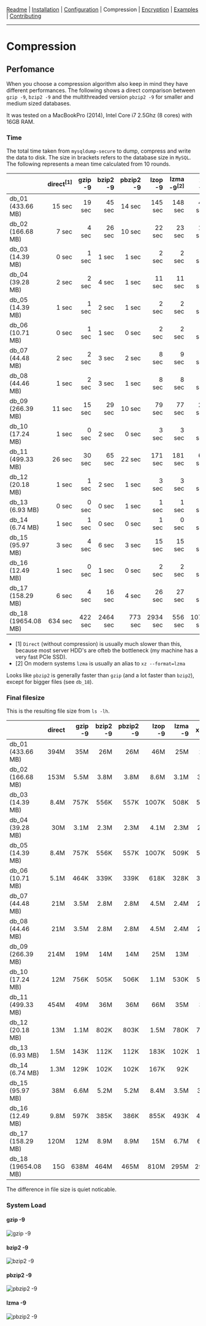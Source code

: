 [Readme](https://github.com/cytopia/mysqldump-secure/blob/master/README.md) |
[Installation](https://github.com/cytopia/mysqldump-secure/blob/master/doc/INSTALL.md) |
[Configuration](https://github.com/cytopia/mysqldump-secure/blob/master/doc/SETUP.md) |
Compression |
[Encryption](https://github.com/cytopia/mysqldump-secure/blob/master/doc/ENCRYPTION.md) |
[Examples](https://github.com/cytopia/mysqldump-secure/blob/master/doc/EXAMPLES.md) |
[Contributing](https://github.com/cytopia/mysqldump-secure/blob/master/CONTRIBUTING.md)

---


# Compression

## Perfomance

When you choose a compression algorithm also keep in mind they have different performances. The following shows a direct comparison between `gzip -9`, `bzip2 -9` and the multithreaded version `pbzip2 -9` for smaller and medium sized databases.

It was tested on a MacBookPro (2014), Intel Core i7 2.5Ghz (8 cores) with 16GB RAM.


### Time

The total time taken from `mysqldump-secure` to dump,  compress and write the data to disk. The size in brackets refers to the database size in `MySQL`. The following represents a mean time calculated from 10 rounds.

|                    | direct<sup>[1]</sup>  | gzip -9 | bzip2 -9 | pbzip2 -9 | lzop -9 | lzma -9<sup>[2]</sup> | xz -9   |
|--------------------|--------:|--------:|---------:|----------:|--------:|-------:|--------:|
| db_01 (433.66 MB)  |  15 sec |  19 sec |  45 sec  |  14 sec   | 145 sec |148 sec |  44 sec |
| db_02 (166.68 MB)  |   7 sec |  4 sec  |  26 sec  |  10 sec   |  22 sec | 23 sec |  11 sec |
| db_03 (14.39 MB)   |   0 sec |  1 sec  |   1 sec  |   1 sec   |   2 sec |  2 sec |   1 sec |
| db_04 (39.28 MB)   |   2 sec |  2 sec  |   4 sec  |   1 sec   |  11 sec | 11 sec |   5 sec |
| db_05 (14.39 MB)   |   1 sec |  1 sec  |   2 sec  |   1 sec   |   2 sec |  2 sec |   1 sec |
| db_06 (10.71 MB)   |   0 sec |  1 sec  |   1 sec  |   0 sec   |   2 sec |  2 sec |   1 sec |
| db_07 (44.48 MB)   |   2 sec |  2 sec  |   3 sec  |   2 sec   |   8 sec |  9 sec |   5 sec |
| db_08 (44.46 MB)   |   1 sec |  2 sec  |   3 sec  |   1 sec   |   8 sec |  8 sec |   5 sec |
| db_09 (266.39 MB)  |  11 sec |  15 sec |  29 sec  |  10 sec   |  79 sec | 77 sec |  23 sec |
| db_10 (17.24 MB)   |   1 sec |  0 sec  |   2 sec  |   0 sec   |   3 sec |  3 sec |   2 sec |
| db_11 (499.33 MB)  |  26 sec |  30 sec |  65 sec  |  22 sec   | 171 sec |181 sec |  69 sec |
| db_12 (20.18 MB)   |   1 sec |  1 sec  |   2 sec  |   1 sec   |   3 sec |  3 sec |   2 sec |
| db_13 (6.93 MB)    |   0 sec |  0 sec  |   0 sec  |   1 sec   |   1 sec |  1 sec |   1 sec |
| db_14 (6.74 MB)    |   1 sec |  1 sec  |   0 sec  |   0 sec   |   1 sec |  0 sec |   1 sec |
| db_15 (95.97 MB)   |   3 sec |  4 sec  |   6 sec  |   3 sec   |  15 sec | 15 sec |   8 sec |
| db_16 (12.49 MB)   |   1 sec |  0 sec  |   1 sec  |   0 sec   |   2 sec |  2 sec |   1 sec |
| db_17 (158.29 MB)  |   6 sec | 4 sec   |  16 sec  |   4 sec   |  26 sec | 27 sec |   9 sec |
| db_18 (19654.08 MB)| 634 sec | 422 sec |2464 sec  | 773 sec   |2934 sec |556 sec |1078 sec |


* [1] `Direct` (without compression) is usually much slower than this, because most server HDD's are ofteb the bottleneck (my machine has a very fast PCIe SSD).
* [2] On modern systems `lzma` is usually an alias to `xz --format=lzma`


Looks like `pbzip2` is generally faster than `gzip` (and a lot faster than `bzip2`), except for bigger files (see `db_18`).


### Final filesize

This is the resulting file size from `ls -lh`.

|                    | direct | gzip -9 | bzip2 -9 | pbzip2 -9 | lzop -9 | lzma -9 | xz -9 |
|--------------------|-------:|--------:|---------:|----------:|--------:|--------:|------:|
| db_01 (433.66 MB)  | 394M   |   35M   |  26M     |  26M      |   46M   |   25M   |  25M  |
| db_02 (166.68 MB)  | 153M   |  5.5M   | 3.8M     | 3.8M      |  8.6M   |  3.1M   | 3.1M  |
| db_03 (14.39 MB)   | 8.4M   |  757K   | 556K     | 557K      | 1007K   |  508K   | 508K  |
| db_04 (39.28 MB)   |  30M   |  3.1M   | 2.3M     | 2.3M      |  4.1M   |  2.3M   | 2.3M  |
| db_05 (14.39 MB)   | 8.4M   |  757K   | 556K     | 557K      | 1007K   |  509K   | 509K  |
| db_06 (10.71 MB)   | 5.1M   |  464K   | 339K     | 339K      |  618K   |  328K   | 328K  |
| db_07 (44.48 MB)   |  21M   |  3.5M   | 2.8M     | 2.8M      |  4.5M   |  2.4M   | 2.4M  |
| db_08 (44.46 MB)   |  21M   |  3.5M   | 2.8M     | 2.8M      |  4.5M   |  2.4M   | 2.4M  |
| db_09 (266.39 MB)  | 214M   |   19M   |  14M     |  14M      |   25M   |   13M   |  13M  |
| db_10 (17.24 MB)   |  12M   |  756K   | 505K     | 506K      |  1.1M   |  530K   | 538K  |
| db_11 (499.33 MB)  | 454M   |   49M   |  36M     |  36M      |   66M   |   35M   |  35M  |
| db_12 (20.18 MB)   |  13M   |  1.1M   | 802K     | 803K      |  1.5M   |  780K   | 781K  |
| db_13 (6.93 MB)    | 1.5M   |  143K   | 112K     | 112K      |  183K   |  102K   | 102K  |
| db_14 (6.74 MB)    | 1.3M   |  129K   | 102K     | 102K      |  167K   |   92K   |  92K  |
| db_15 (95.97 MB)   |  38M   |  6.6M   | 5.2M     | 5.2M      |  8.4M   |  3.5M   | 3.5M  |
| db_16 (12.49 MB)   | 9.8M   |  597K   | 385K     | 386K      |  855K   |  493K   | 493K  |
| db_17 (158.29 MB)  | 120M   |   12M   | 8.9M     | 8.9M      |   15M   |  6.7M   | 6.7M  |
| db_18 (19654.08 MB)|  15G   |  638M   | 464M     | 465M      |  810M   |  295M   | 295M  |





The difference in file size is quiet noticable.

### System Load

#### gzip -9
![gzip -9](https://raw.githubusercontent.com/cytopia/mysqldump-secure/master/doc/img/gzip-9.png)

#### bzip2 -9
![bzip2 -9](https://raw.githubusercontent.com/cytopia/mysqldump-secure/master/doc/img/bzip2-9.png)

#### pbzip2 -9
![pbzip2 -9](https://raw.githubusercontent.com/cytopia/mysqldump-secure/master/doc/img/pbzip2-9.png)

#### lzma -9
![pbzip2 -9](https://raw.githubusercontent.com/cytopia/mysqldump-secure/master/doc/img/lzma-9.png)
